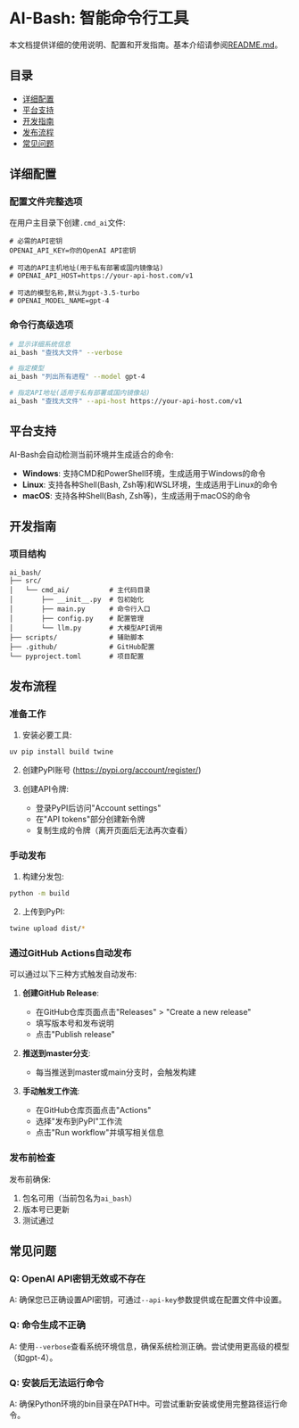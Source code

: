 # AI-Bash: 智能命令行工具

本文档提供详细的使用说明、配置和开发指南。基本介绍请参阅[README.md](README.md)。

## 目录

- [详细配置](#详细配置)
- [平台支持](#平台支持)
- [开发指南](#开发指南)
- [发布流程](#发布流程)
- [常见问题](#常见问题)

## 详细配置

### 配置文件完整选项

在用户主目录下创建`.cmd_ai`文件:

```
# 必需的API密钥
OPENAI_API_KEY=你的OpenAI API密钥

# 可选的API主机地址(用于私有部署或国内镜像站)
# OPENAI_API_HOST=https://your-api-host.com/v1

# 可选的模型名称,默认为gpt-3.5-turbo
# OPENAI_MODEL_NAME=gpt-4
```

### 命令行高级选项

```bash
# 显示详细系统信息
ai_bash "查找大文件" --verbose

# 指定模型
ai_bash "列出所有进程" --model gpt-4

# 指定API地址(适用于私有部署或国内镜像站)
ai_bash "查找大文件" --api-host https://your-api-host.com/v1
```

## 平台支持

AI-Bash会自动检测当前环境并生成适合的命令:

- **Windows**: 支持CMD和PowerShell环境，生成适用于Windows的命令
- **Linux**: 支持各种Shell(Bash, Zsh等)和WSL环境，生成适用于Linux的命令
- **macOS**: 支持各种Shell(Bash, Zsh等)，生成适用于macOS的命令

## 开发指南

### 项目结构

```
ai_bash/
├── src/
│   └── cmd_ai/          # 主代码目录
│       ├── __init__.py  # 包初始化
│       ├── main.py      # 命令行入口
│       ├── config.py    # 配置管理
│       └── llm.py       # 大模型API调用
├── scripts/             # 辅助脚本
├── .github/             # GitHub配置
└── pyproject.toml       # 项目配置
```

## 发布流程

### 准备工作

1. 安装必要工具:
```bash
uv pip install build twine
```

2. 创建PyPI账号 (https://pypi.org/account/register/)

3. 创建API令牌:
   - 登录PyPI后访问"Account settings"
   - 在"API tokens"部分创建新令牌
   - 复制生成的令牌（离开页面后无法再次查看）

### 手动发布

1. 构建分发包:
```bash
python -m build
```

2. 上传到PyPI:
```bash
twine upload dist/*
```

### 通过GitHub Actions自动发布

可以通过以下三种方式触发自动发布:

1. **创建GitHub Release**:
   - 在GitHub仓库页面点击"Releases" > "Create a new release"
   - 填写版本号和发布说明
   - 点击"Publish release"

2. **推送到master分支**:
   - 每当推送到master或main分支时，会触发构建

3. **手动触发工作流**:
   - 在GitHub仓库页面点击"Actions"
   - 选择"发布到PyPI"工作流
   - 点击"Run workflow"并填写相关信息

### 发布前检查

发布前确保:
1. 包名可用（当前包名为`ai_bash`）
2. 版本号已更新
3. 测试通过

## 常见问题

### Q: OpenAI API密钥无效或不存在
A: 确保您已正确设置API密钥，可通过`--api-key`参数提供或在配置文件中设置。

### Q: 命令生成不正确
A: 使用`--verbose`查看系统环境信息，确保系统检测正确。尝试使用更高级的模型（如gpt-4）。

### Q: 安装后无法运行命令
A: 确保Python环境的bin目录在PATH中。可尝试重新安装或使用完整路径运行命令。 